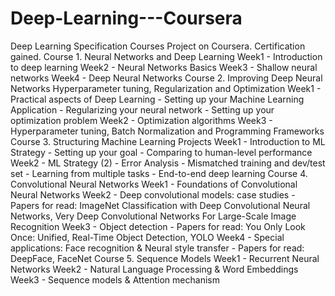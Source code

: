 # Deep-Learning---Coursera
Deep Learning Specification Courses Project on Coursera. Certification gained.
Course 1. Neural Networks and Deep Learning
Week1 - Introduction to deep learning
Week2 - Neural Networks Basics
Week3 - Shallow neural networks
Week4 - Deep Neural Networks
Course 2. Improving Deep Neural Networks Hyperparameter tuning, Regularization and Optimization
Week1 - Practical aspects of Deep Learning - Setting up your Machine Learning Application - Regularizing your neural network - Setting up your optimization problem
Week2 - Optimization algorithms
Week3 - Hyperparameter tuning, Batch Normalization and Programming Frameworks
Course 3. Structuring Machine Learning Projects
Week1 - Introduction to ML Strategy - Setting up your goal - Comparing to human-level performance
Week2 - ML Strategy (2) - Error Analysis - Mismatched training and dev/test set - Learning from multiple tasks - End-to-end deep learning
Course 4. Convolutional Neural Networks
Week1 - Foundations of Convolutional Neural Networks
Week2 - Deep convolutional models: case studies - Papers for read: ImageNet Classification with Deep Convolutional Neural Networks, Very Deep Convolutional Networks For Large-Scale Image Recognition
Week3 - Object detection - Papers for read: You Only Look Once: Unified, Real-Time Object Detection, YOLO
Week4 - Special applications: Face recognition & Neural style transfer - Papers for read: DeepFace, FaceNet
Course 5. Sequence Models
Week1 - Recurrent Neural Networks
Week2 - Natural Language Processing & Word Embeddings
Week3 - Sequence models & Attention mechanism
